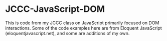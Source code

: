 # JCCC-JavaScript-DOM
This is code from my JCCC class on JavaScript primarily focused on DOM interactions. Some of the code examples here are from Eloquent JavaScript (eloquentjavascript.net), and some are additions of my own. 
